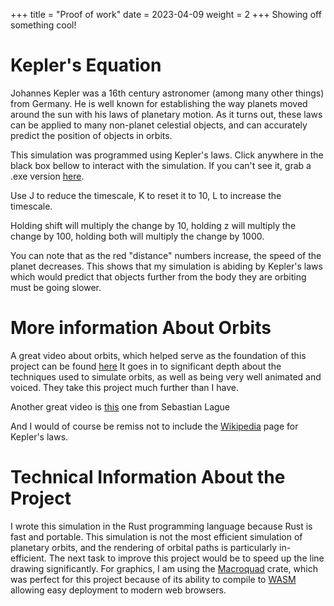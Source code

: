 +++
title = "Proof of work"
date = 2023-04-09
weight = 2
+++
Showing off something cool!

# Kepler's Equation
Johannes Kepler was a 16th century astronomer (among many other things) from Germany. He is well known for establishing the way planets moved around the sun with his laws of planetary motion. As it turns out, these laws can be applied to many non-planet celestial objects, and can accurately predict the position of objects in orbits. 

This simulation was programmed using Kepler's laws. Click anywhere in the black box bellow to interact with the simulation. If you can't see it, grab a .exe version [here](https://github.com/Syst3mz/kepler_sim/releases/tag/1.0.0).

<canvas id="glcanvas" tabindex='1' width="800" height="600"></canvas>
<script src="https://not-fl3.github.io/miniquad-samples/mq_js_bundle.js"></script>
<script>load("./../kepler_sim.wasm");</script>

Use J to reduce the timescale, K to reset it to 10, L to increase the timescale.

Holding shift will multiply the change by 10, holding z will multiply the change by 100, holding both will multiply the change by 1000.

You can note that as the red "distance" numbers increase, the speed of the planet decreases. This shows that my simulation is abiding by Kepler's laws which would predict that objects further from the body they are orbiting must be going slower.

# More information About Orbits
A great video about orbits, which helped serve as the foundation of this project can be found [here](https://www.youtube.com/watch?v=t89De819YMA) It goes in to significant depth about the techniques used to simulate orbits, as well as being very well animated and voiced. They take this project much further than I have.

Another great video is [this](https://www.youtube.com/watch?v=7axImc1sxa0) one from Sebastian Lague

And I would of course be remiss not to include the [Wikipedia](https://en.wikipedia.org/wiki/Kepler%27s_laws_of_planetary_motion) page for Kepler's laws. 

# Technical Information About the Project
I wrote this simulation in the Rust programming language because Rust is fast and portable. This simulation is not the most efficient simulation of planetary orbits, and the rendering of orbital paths is particularly in-efficient. The next task to improve this project would be to speed up the line drawing significantly. For graphics, I am using the [Macroquad](https://macroquad.rs/) crate, which was perfect for this project because of its ability to compile to [WASM](https://webassembly.org/) allowing easy deployment to modern web browsers.   
